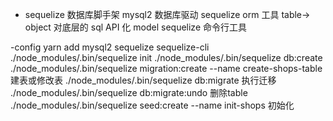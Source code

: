 - sequelize 数据库脚手架
    mysql2 数据库驱动 
    sequelize orm 工具 table-> object
    对底层的 sql API 化 model
    sequelize 命令行工具

-config
yarn add mysql2 sequelize sequelize-cli
./node_modules/.bin/sequelize init
./node_modules/.bin/sequelize db:create
./node_modules/.bin/sequelize migration:create --name create-shops-table 建表或修改表
./node_modules/.bin/sequelize db:migrate 执行迁移
./node_modules/.bin/sequelize db:migrate:undo 删除table
./node_modules/.bin/sequelize seed:create --name init-shops 初始化